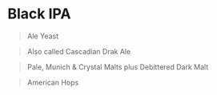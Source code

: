 # Black IPA

> Ale Yeast

> Also called Cascadian Drak Ale 

> Pale, Munich & Crystal Malts plus Debittered Dark Malt

> American Hops